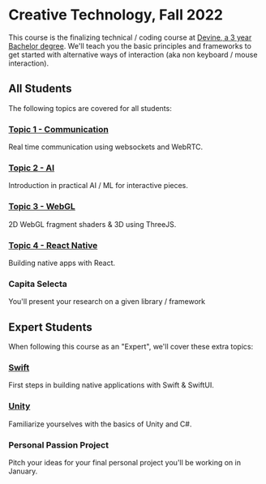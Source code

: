 # Creative Technology, Fall 2022

This course is the finalizing technical / coding course at [Devine, a 3 year Bachelor degree](https://devine.be). We'll teach you the basic principles and frameworks to get started with alternative ways of interaction (aka non keyboard / mouse interaction).

## All Students

The following topics are covered for all students:

### [Topic 1 - Communication](communication)

Real time communication using websockets and WebRTC.

### [Topic 2 - AI](ai)

Introduction in practical AI / ML for interactive pieces.

### [Topic 3 - WebGL](webgl)

2D WebGL fragment shaders & 3D using ThreeJS.

### [Topic 4 - React Native](react-native)

Building native apps with React.

### Capita Selecta

You'll present your research on a given library / framework

## Expert Students

When following this course as an "Expert", we'll cover these extra topics:

### [Swift](swift)

First steps in building native applications with Swift & SwiftUI.

### [Unity](unity)

Familiarize yourselves with the basics of Unity and C#.

### Personal Passion Project

Pitch your ideas for your final personal project you'll be working on in January.

